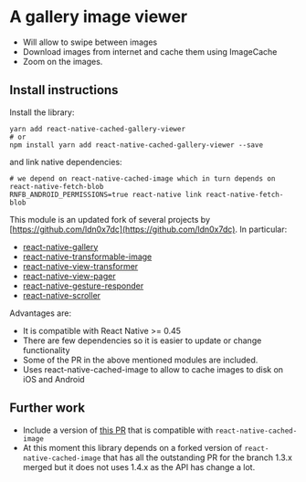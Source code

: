A gallery image viewer
======================

- Will allow to swipe between images
- Download images from internet and cache them using ImageCache
- Zoom on the images.

Install instructions
--------------------

Install the library:

```
yarn add react-native-cached-gallery-viewer
# or
npm install yarn add react-native-cached-gallery-viewer --save
```

and link native dependencies:

```
# we depend on react-native-cached-image which in turn depends on react-native-fetch-blob
RNFB_ANDROID_PERMISSIONS=true react-native link react-native-fetch-blob
```

This module is an updated fork of several projects by [https://github.com/ldn0x7dc](https://github.com/ldn0x7dc). In particular:

- [react-native-gallery](https://github.com/ldn0x7dc/react-native-gallery) 
- [react-native-transformable-image](https://github.com/ldn0x7dc/react-native-transformable-image)
- [react-native-view-transformer](https://github.com/ldn0x7dc/react-native-view-transformer)
- [react-native-view-pager](https://github.com/ldn0x7dc/react-native-view-pager)
- [react-native-gesture-responder](https://github.com/ldn0x7dc/react-native-gesture-responder)
- [react-native-scroller](https://github.com/ldn0x7dc/react-native-scroller)

Advantages are:

- It is compatible with React Native >= 0.45
- There are few dependencies so it is easier to update or change functionality
- Some of the PR in the above mentioned modules are included.
- Uses react-native-cached-image to allow to cache images to disk on iOS and Android

Further work
------------

- Include a version of [this PR](https://github.com/RealGeeks/react-native-gallery/commit/b31ab42f5c3c2ecb4f9a8e381e89c8d9e87cf458) that is compatible with `react-native-cached-image`
- At this moment this library depends on a forked version of `react-native-cached-image` that has all the outstanding PR for the branch 1.3.x merged but it does not uses 1.4.x as the API has change a lot.